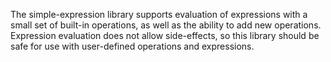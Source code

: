 The simple-expression library supports evaluation of expressions with a small set of built-in operations, as well as the ability to add new operations. Expression evaluation does not allow side-effects, so this library should be safe for use with user-defined operations and expressions.

